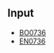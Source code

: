 ## Input
- [BO0736](https://github.dev/OpenPecha-Data/C1A81F448/blob/main/C1A81F448.opc/views/plaintext/O8D1729FF-bo.txt)
- [EN0736](https://github.dev/OpenPecha-Data/C1A81F448/blob/main/C1A81F448.opc/views/plaintext/OFD32B5FC-en.txt)